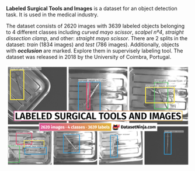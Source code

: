 **Labeled Surgical Tools and Images** is a dataset for an object detection task. It is used in the medical industry. 

The dataset consists of 2620 images with 3639 labeled objects belonging to 4 different classes including *curved mayo scissor*, *scalpel nº4*, *straight dissection clamp*, and other: *straight mayo scissor*. There are 2 splits in the dataset: *train* (1834 images) and *test* (786 images). Additionally, objects with ***occlusion*** are marked. Explore them in supervisely labeling tool. The dataset was released in 2018 by the University of Coimbra, Portugal.

<img src="https://github.com/dataset-ninja/labeled-surgical-tools-and-images/raw/main/visualizations/poster.png">
